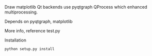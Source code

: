 Draw matplotlib Qt backends use pyqtgraph QProcess which enhanced multiprocessing.

Depends on pyqtgraph, matplotlib

More info, reference test.py

Installation
```
python setup.py install
```
